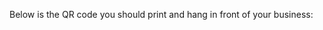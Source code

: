 Below is the QR code you should print and hang in front of your business:

<script src="https://othman-ben.github.io/StayInTouch/qrcode.min.js"></script>

<div id="qrcode"></div>

<script type="text/javascript">
  new QRCode(document.getElementById("qrcode"), "https://othman-ben.github.io/StayInTouch/business/" + ID);
</script>
